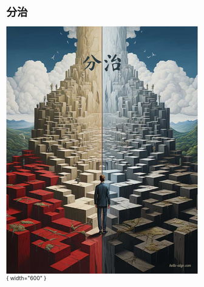 # 分治

<div class="center-table" markdown>

![分治](../assets/covers/chapter_divide_and_conquer.jpg){ width="600" }

</div>
